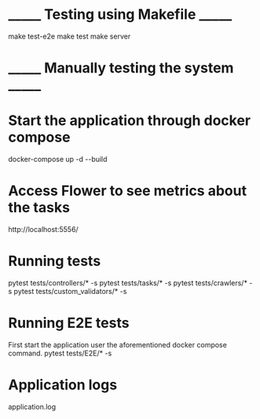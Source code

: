 # _____ Testing using Makefile _____
make test-e2e
make test
make server

# _____ Manually testing the system _____
# Start the application through docker compose
docker-compose up -d --build

# Access Flower to see metrics about the tasks
http://localhost:5556/

# Running tests
pytest tests/controllers/* -s
pytest tests/tasks/* -s
pytest tests/crawlers/* -s
pytest tests/custom_validators/* -s

# Running E2E tests
First start the application user the aforementioned docker compose command.
pytest tests/E2E/* -s

# Application logs
application.log